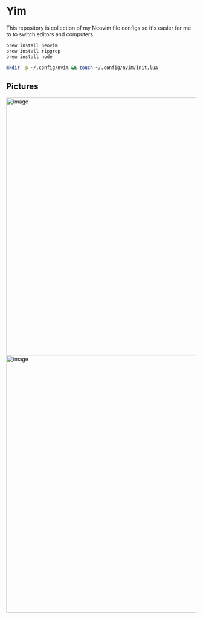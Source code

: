# Yim
This repository is collection of my Neovim file configs so it's easier for me to to switch editors and computers.

```bash
brew install neovim
brew install ripgrep
brew install node

mkdir -p ~/.config/nvim && touch ~/.config/nvim/init.lua
```

## Pictures
<img width="682" alt="image" src="https://user-images.githubusercontent.com/19742642/233804378-3b7a5502-8fcd-4e2b-928c-ded92c2a4602.png">
<img width="682" alt="image" src="https://user-images.githubusercontent.com/19742642/233804405-9a4bc173-9cfb-4fc5-934d-c706831b1942.png">
